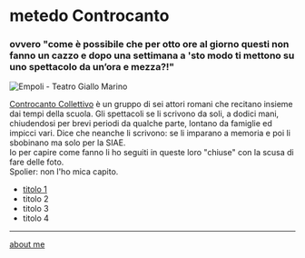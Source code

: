# metedo Controcanto
### ovvero "come è possibile che per otto ore al giorno questi non fanno un cazzo e dopo una settimana a 'sto modo ti mettono su uno spettacolo da un’ora e mezza?!"

![]( https://live.staticflickr.com/65535/51783179006_b48dbd8895.jpg "Empoli - Teatro Giallo Marino")  

[Controcanto Collettivo](https://www.controcantocollettivo.it) è un gruppo di sei attori romani che recitano insieme dai tempi della scuola. Gli spettacoli se li scrivono da soli, a dodici mani, chiudendosi per brevi periodi da qualche parte, lontano da famiglie ed impicci vari. Dice che neanche li scrivono: se li imparano a memoria e poi li sbobinano ma solo per la SIAE.    
Io per capire come fanno li ho seguiti in queste loro "chiuse" con la scusa di fare delle foto.  
Spolier: non l'ho mica capito.

- [titolo 1](https://cacioman.github.io/controcanto001.html)
- titolo 2  
- titolo 3  
- titolo 4  

---  
[about me](https://about.me/cacioman)

